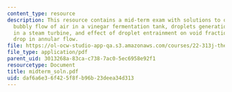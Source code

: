 ```yaml
---
content_type: resource
description: This resource contains a mid-term exam with solutions to questions on
  bubbly flow of air in a vinegar fermentation tank, droplets generation and removal
  in a steam turbine, and effect of droplet entrainment on void fraction and pressure
  drop in annular flow.
file: https://ol-ocw-studio-app-qa.s3.amazonaws.com/courses/22-313j-thermal-hydraulics-in-power-technology-spring-2007/daf6a6e36f425f8fb96b23deea34d313_midterm_soln.pdf
file_type: application/pdf
parent_uid: 3013268a-83ca-c738-7ac0-5ec6958e92f1
resourcetype: Document
title: midterm_soln.pdf
uid: daf6a6e3-6f42-5f8f-b96b-23deea34d313
---
```

